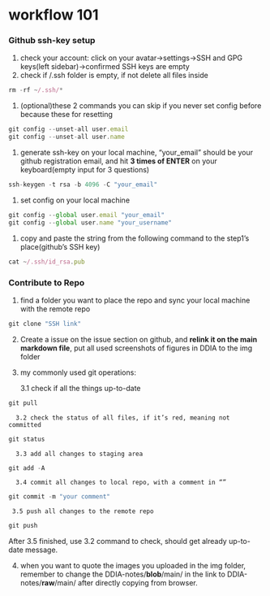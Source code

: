 # workflow 101

### Github ssh-key setup

1. check your account: click on your avatar→settings→SSH and GPG keys(left sidebar)→confirmed SSH keys are empty
2. check if /.ssh folder is empty, if not delete all files inside

```jsx
rm -rf ~/.ssh/*
```

1. (optional)these 2 commands you can skip if you never set config before because these for resetting

```jsx
git config --unset-all user.email
git config --unset-all user.name
```

1. generate ssh-key on your local machine, “your_email” should be your github registration email, and hit **3 times of ENTER** on your keyboard(empty input for 3 questions)

```jsx
ssh-keygen -t rsa -b 4096 -C "your_email"
```

1. set config on your local machine

```jsx
git config --global user.email "your_email"
git config --global user.name "your_username"
```

1. copy and paste the string from the following command to the step1’s place(github’s SSH key)

```jsx
cat ~/.ssh/id_rsa.pub
```

### Contribute to Repo

1. find a folder you want to place the repo and sync your local machine with the remote repo

```jsx
git clone "SSH link"
```


2. Create a issue on the issue section on github, and **relink it on the main markdown file**, put all used screenshots of figures in DDIA to the img folder

3. my commonly used git operations:

      3.1 check if all the things up-to-date

```jsx
git pull
```

      3.2 check the status of all files, if it’s red, meaning not committed

```jsx
git status
```

      3.3 add all changes to staging area

```jsx
git add -A
```

      3.4 commit all changes to local repo, with a comment in “”

```jsx
git commit -m "your comment"
```

     3.5 push all changes to the remote repo

```jsx
git push
```

After 3.5 finished, use 3.2 command to check, should get already up-to-date message.

4. when you want to quote the images you uploaded in the img folder, remember to change the DDIA-notes/**blob**/main/ in the link to DDIA-notes/**raw**/main/ after directly copying from browser.
